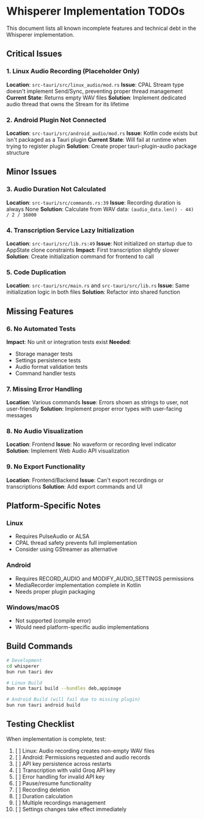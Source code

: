 # Whisperer Implementation TODOs

This document lists all known incomplete features and technical debt in the Whisperer implementation.

## Critical Issues

### 1. Linux Audio Recording (Placeholder Only)
**Location**: `src-tauri/src/linux_audio/mod.rs`
**Issue**: CPAL Stream type doesn't implement Send/Sync, preventing proper thread management
**Current State**: Returns empty WAV files
**Solution**: Implement dedicated audio thread that owns the Stream for its lifetime

### 2. Android Plugin Not Connected
**Location**: `src-tauri/src/android_audio/mod.rs`
**Issue**: Kotlin code exists but isn't packaged as a Tauri plugin
**Current State**: Will fail at runtime when trying to register plugin
**Solution**: Create proper tauri-plugin-audio package structure

## Minor Issues

### 3. Audio Duration Not Calculated
**Location**: `src-tauri/src/commands.rs:39`
**Issue**: Recording duration is always None
**Solution**: Calculate from WAV data: `(audio_data.len() - 44) / 2 / 16000`

### 4. Transcription Service Lazy Initialization
**Location**: `src-tauri/src/lib.rs:49`
**Issue**: Not initialized on startup due to AppState clone constraints
**Impact**: First transcription slightly slower
**Solution**: Create initialization command for frontend to call

### 5. Code Duplication
**Location**: `src-tauri/src/main.rs` and `src-tauri/src/lib.rs`
**Issue**: Same initialization logic in both files
**Solution**: Refactor into shared function

## Missing Features

### 6. No Automated Tests
**Impact**: No unit or integration tests exist
**Needed**:
- Storage manager tests
- Settings persistence tests
- Audio format validation tests
- Command handler tests

### 7. Missing Error Handling
**Location**: Various commands
**Issue**: Errors shown as strings to user, not user-friendly
**Solution**: Implement proper error types with user-facing messages

### 8. No Audio Visualization
**Location**: Frontend
**Issue**: No waveform or recording level indicator
**Solution**: Implement Web Audio API visualization

### 9. No Export Functionality
**Location**: Frontend/Backend
**Issue**: Can't export recordings or transcriptions
**Solution**: Add export commands and UI

## Platform-Specific Notes

### Linux
- Requires PulseAudio or ALSA
- CPAL thread safety prevents full implementation
- Consider using GStreamer as alternative

### Android
- Requires RECORD_AUDIO and MODIFY_AUDIO_SETTINGS permissions
- MediaRecorder implementation complete in Kotlin
- Needs proper plugin packaging

### Windows/macOS
- Not supported (compile error)
- Would need platform-specific audio implementations

## Build Commands

```bash
# Development
cd whisperer
bun run tauri dev

# Linux Build
bun run tauri build --bundles deb,appimage

# Android Build (will fail due to missing plugin)
bun run tauri android build
```

## Testing Checklist

When implementation is complete, test:
1. [ ] Linux: Audio recording creates non-empty WAV files
2. [ ] Android: Permissions requested and audio records
3. [ ] API key persistence across restarts
4. [ ] Transcription with valid Groq API key
5. [ ] Error handling for invalid API key
6. [ ] Pause/resume functionality
7. [ ] Recording deletion
8. [ ] Duration calculation
9. [ ] Multiple recordings management
10. [ ] Settings changes take effect immediately
